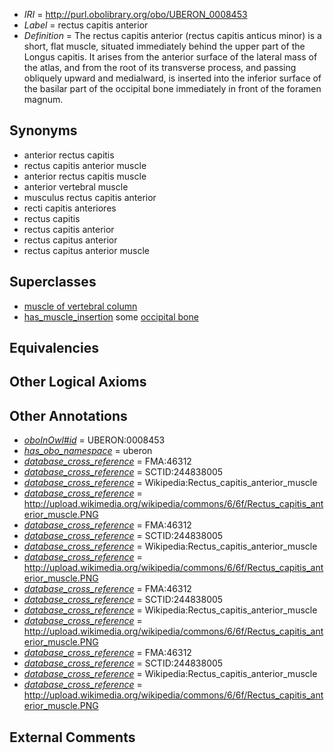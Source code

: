  * *IRI* = http://purl.obolibrary.org/obo/UBERON_0008453
 * *Label* = rectus capitis anterior
 * *Definition* = The rectus capitis anterior (rectus capitis anticus minor) is a short, flat muscle, situated immediately behind the upper part of the Longus capitis. It arises from the anterior surface of the lateral mass of the atlas, and from the root of its transverse process, and passing obliquely upward and medialward, is inserted into the inferior surface of the basilar part of the occipital bone immediately in front of the foramen magnum.

## Synonyms

 * anterior rectus capitis
 * rectus capitis anterior muscle
 * anterior rectus capitis muscle
 * anterior vertebral muscle
 * musculus rectus capitis anterior
 * recti capitis anteriores
 * rectus capitis
 * rectus capitis anterior
 * rectus capitus anterior
 * rectus capitus anterior muscle

## Superclasses

 * [muscle of vertebral column](../../UBERON/18/UBERON_0004518.md)
 * [has_muscle_insertion](../../RO/73/RO_0002373.md) some [occipital bone](../../UBERON/76/UBERON_0001676.md)

## Equivalencies


## Other Logical Axioms


## Other Annotations

 * *[oboInOwl#id](../../id/oboInOwl#id.md)* = UBERON:0008453
 * *[has_obo_namespace](../../ce/oboInOwl#hasOBONamespace.md)* = uberon
 * *[database_cross_reference](../../ef/oboInOwl#hasDbXref.md)* = FMA:46312
 * *[database_cross_reference](../../ef/oboInOwl#hasDbXref.md)* = SCTID:244838005
 * *[database_cross_reference](../../ef/oboInOwl#hasDbXref.md)* = Wikipedia:Rectus_capitis_anterior_muscle
 * *[database_cross_reference](../../ef/oboInOwl#hasDbXref.md)* = http://upload.wikimedia.org/wikipedia/commons/6/6f/Rectus_capitis_anterior_muscle.PNG
 * *[database_cross_reference](../../ef/oboInOwl#hasDbXref.md)* = FMA:46312
 * *[database_cross_reference](../../ef/oboInOwl#hasDbXref.md)* = SCTID:244838005
 * *[database_cross_reference](../../ef/oboInOwl#hasDbXref.md)* = Wikipedia:Rectus_capitis_anterior_muscle
 * *[database_cross_reference](../../ef/oboInOwl#hasDbXref.md)* = http://upload.wikimedia.org/wikipedia/commons/6/6f/Rectus_capitis_anterior_muscle.PNG
 * *[database_cross_reference](../../ef/oboInOwl#hasDbXref.md)* = FMA:46312
 * *[database_cross_reference](../../ef/oboInOwl#hasDbXref.md)* = SCTID:244838005
 * *[database_cross_reference](../../ef/oboInOwl#hasDbXref.md)* = Wikipedia:Rectus_capitis_anterior_muscle
 * *[database_cross_reference](../../ef/oboInOwl#hasDbXref.md)* = http://upload.wikimedia.org/wikipedia/commons/6/6f/Rectus_capitis_anterior_muscle.PNG
 * *[database_cross_reference](../../ef/oboInOwl#hasDbXref.md)* = FMA:46312
 * *[database_cross_reference](../../ef/oboInOwl#hasDbXref.md)* = SCTID:244838005
 * *[database_cross_reference](../../ef/oboInOwl#hasDbXref.md)* = Wikipedia:Rectus_capitis_anterior_muscle
 * *[database_cross_reference](../../ef/oboInOwl#hasDbXref.md)* = http://upload.wikimedia.org/wikipedia/commons/6/6f/Rectus_capitis_anterior_muscle.PNG

## External Comments


